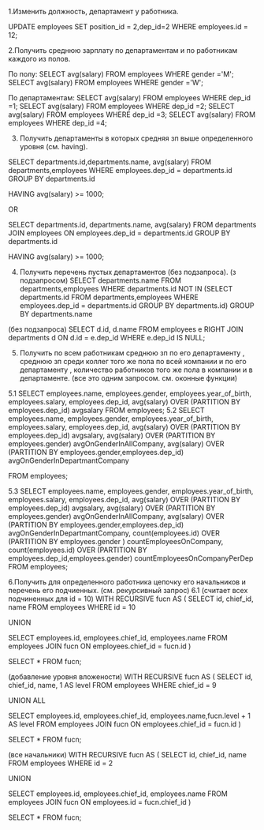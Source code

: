 1.Изменить должность, департамент у работника.

UPDATE employees SET position_id = 2,dep_id=2 WHERE employees.id = 12;

2.Получить среднюю зарплату по департаментам и по работникам каждого из полов.

По полу:
SELECT avg(salary) FROM employees WHERE gender ='M';
SELECT avg(salary) FROM employees WHERE gender ='W';

По департаментам:
SELECT avg(salary) FROM employees WHERE dep_id =1;
SELECT avg(salary) FROM employees WHERE dep_id =2;
SELECT avg(salary) FROM employees WHERE dep_id =3;
SELECT avg(salary) FROM employees WHERE dep_id =4;

3. Получить департаменты в которых средняя зп выше определенного уровня (см. having).

SELECT departments.id,departments.name, avg(salary)
FROM departments,employees
WHERE employees.dep_id = departments.id
GROUP BY departments.id

HAVING avg(salary) >= 1000;

OR

SELECT
  departments.id,
  departments.name,
  avg(salary)
FROM departments
  JOIN
  employees ON employees.dep_id = departments.id
GROUP BY departments.id

HAVING avg(salary) >= 1000;

4. Получить перечень пустых департаментов (без подзапроса).
(з подзапросом)
SELECT departments.name
FROM departments,employees
WHERE departments.id NOT IN (SELECT departments.id
                             FROM departments,employees
                             WHERE employees.dep_id = departments.id
                             GROUP BY departments.id)
GROUP BY departments.name

(без подзапроса)
SELECT d.id, d.name
FROM employees e  RIGHT JOIN  departments d ON d.id = e.dep_id
WHERE e.dep_id IS NULL;

5. Получить по всем работникам среднюю зп по его департаменту
, среднюю зп среди коллег того же пола по всей компании и по его департаменту
, количество работников того же пола в компании и в департаменте. 
(все это одним запросом. см. оконные функции)

5.1 SELECT employees.name,
      employees.gender,
      employees.year_of_birth,
      employees.salary,
      employees.dep_id,
      avg(salary) OVER (PARTITION BY employees.dep_id) avgsalary
    FROM employees;
5.2
SELECT employees.name,
  employees.gender,
  employees.year_of_birth,
  employees.salary,
  employees.dep_id,
  avg(salary) OVER (PARTITION BY employees.dep_id) avgsalary,
  avg(salary) OVER (PARTITION BY employees.gender) avgOnGenderInAllCompany,
  avg(salary) OVER (PARTITION BY employees.gender,employees.dep_id) avgOnGenderInDepartmantCompany
  
FROM employees;

5.3
SELECT employees.name,
  employees.gender,
  employees.year_of_birth,
  employees.salary,
  employees.dep_id,
  avg(salary) OVER (PARTITION BY employees.dep_id) avgsalary,
  avg(salary) OVER (PARTITION BY employees.gender) avgOnGenderInAllCompany,
  avg(salary) OVER (PARTITION BY employees.gender,employees.dep_id) avgOnGenderInDepartmantCompany,
  count(employees.id) OVER (PARTITION BY employees.gender ) countEmployeesOnCompany,
  count(employees.id) OVER (PARTITION BY employees.dep_id,employees.gender) countEmployeesOnCompanyPerDep
FROM employees;


6.Получить для определенного работника цепочку его начальников
    и перечень его подчиенных. (см. рекурсивный запрос)
6.1
(считает всех подчиненных для  id = 10)
WITH RECURSIVE fucn AS (
  SELECT id, chief_id, name
  FROM employees
  WHERE id = 10

  UNION

  SELECT employees.id, employees.chief_id, employees.name
  FROM employees
    JOIN fucn
      ON employees.chief_id = fucn.id
)

SELECT * FROM fucn;

(добавление уровня вложености)
WITH RECURSIVE fucn AS (
  SELECT id, chief_id, name, 1 AS level
  FROM employees
  WHERE chief_id = 9

  UNION ALL

  SELECT employees.id, employees.chief_id, employees.name,fucn.level + 1 AS level
  FROM employees
    JOIN fucn
      ON employees.chief_id = fucn.id
)

SELECT * FROM fucn;

(все начальники)
WITH RECURSIVE fucn AS (
  SELECT id, chief_id, name
  FROM employees
  WHERE id = 2

  UNION

  SELECT employees.id, employees.chief_id, employees.name
  FROM employees
   JOIN fucn
      ON employees.id = fucn.chief_id
)

SELECT * FROM fucn;